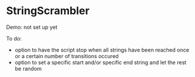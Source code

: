 # StringScrambler

Demo: not set up yet

To do:
- option to have the script stop when all strings have been reached once or a certain number of transitions occured
- option to set a specific start and/or specific end string and let the rest be random